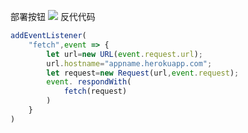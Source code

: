 部署按钮
[![](https://www.herokucdn.com/deploy/button.png)](https://heroku.com/deploy?template=https://github.com/dihoih/herokaka.git)
反代代码
```js
addEventListener(
    "fetch",event => {
        let url=new URL(event.request.url);
        url.hostname="appname.herokuapp.com";
        let request=new Request(url,event.request);
        event. respondWith(
            fetch(request)
        )
    }
)
```
